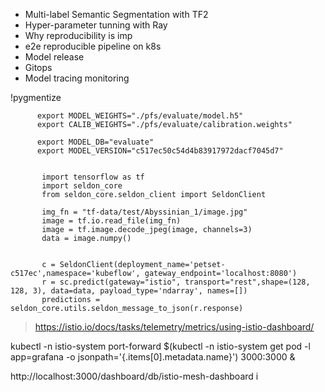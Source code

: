 - Multi-label Semantic Segmentation with TF2
- Hyper-parameter tunning with Ray
- Why reproducibility is imp
- e2e reproducible pipeline on k8s
- Model release
- Gitops
- Model tracing monitoring 


!pygmentize 


          export MODEL_WEIGHTS="./pfs/evaluate/model.h5"
          export CALIB_WEIGHTS="./pfs/evaluate/calibration.weights"

          export MODEL_DB="evaluate"
          export MODEL_VERSION="c517ec50c54d4b83917972dacf7045d7"


           import tensorflow as tf
           import seldon_core
           from seldon_core.seldon_client import SeldonClient
           
           img_fn = "tf-data/test/Abyssinian_1/image.jpg"
           image = tf.io.read_file(img_fn)
           image = tf.image.decode_jpeg(image, channels=3)
           data = image.numpy()
          
           
           c = SeldonClient(deployment_name='petset-c517ec',namespace='kubeflow', gateway_endpoint='localhost:8080')
           r = sc.predict(gateway="istio", transport="rest",shape=(128, 128, 3), data=data, payload_type='ndarray', names=[])
           predictions = seldon_core.utils.seldon_message_to_json(r.response)
         
    
    
> https://istio.io/docs/tasks/telemetry/metrics/using-istio-dashboard/
     
kubectl -n istio-system port-forward $(kubectl -n istio-system get pod -l app=grafana -o jsonpath='{.items[0].metadata.name}') 3000:3000 &
  
http://localhost:3000/dashboard/db/istio-mesh-dashboard i
           